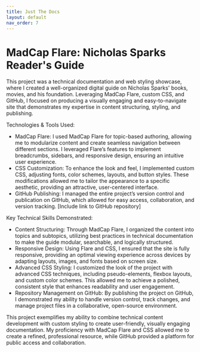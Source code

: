 ```yaml
---
title: Just The Docs
layout: default
nav_order: 7
--- 
```


# **MadCap Flare: Nicholas Sparks Reader's Guide**

This project was a technical documentation and web styling showcase, where I created a well-organized digital guide on Nicholas Sparks' books, movies, and his foundation. Leveraging MadCap Flare, custom CSS, and GitHub, I focused on producing a visually engaging and easy-to-navigate site that demonstrates my expertise in content structuring, styling, and publishing.



Technologies & Tools Used:

- MadCap Flare: I used MadCap Flare for topic-based authoring, allowing me to modularize content and create seamless navigation between different sections. I leveraged Flare’s features to implement breadcrumbs, sidebars, and responsive design, ensuring an intuitive user experience.
- CSS Customization: To enhance the look and feel, I implemented custom CSS, adjusting fonts, color schemes, layouts, and button styles. These modifications allowed me to tailor the appearance to a specific aesthetic, providing an attractive, user-centered interface.
- GitHub Publishing: I managed the entire project’s version control and publication on GitHub, which allowed for easy access, collaboration, and version tracking. [Include link to GitHub repository]

Key Technical Skills Demonstrated:

- Content Structuring: Through MadCap Flare, I organized the content into topics and subtopics, utilizing best practices in technical documentation to make the guide modular, searchable, and logically structured.
- Responsive Design: Using Flare and CSS, I ensured that the site is fully responsive, providing an optimal viewing experience across devices by adapting layouts, images, and fonts based on screen size.
- Advanced CSS Styling: I customized the look of the project with advanced CSS techniques, including pseudo-elements, flexbox layouts, and custom color schemes. This allowed me to achieve a polished, consistent style that enhances readability and user engagement.
- Repository Management on GitHub: By publishing the project on GitHub, I demonstrated my ability to handle version control, track changes, and manage project files in a collaborative, open-source environment.


This project exemplifies my ability to combine technical content development with custom styling to create user-friendly, visually engaging documentation. My proficiency with MadCap Flare and CSS allowed me to create a refined, professional resource, while GitHub provided a platform for public access and collaboration.